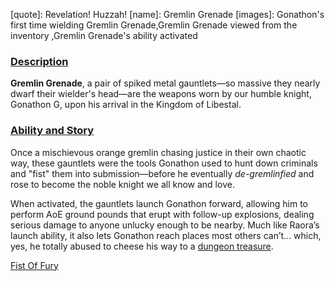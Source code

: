 [chapter]: undefined
[quote]:   Revelation! Huzzah!
[name]:    Gremlin Grenade
[images]:  Gonathon's first time wielding Gremlin Grenade,Gremlin Grenade viewed from the inventory ,Gremlin Grenade's ability activated

### <u>Description</u> 
**Gremlin Grenade**, a pair of spiked metal gauntlets—so massive they nearly dwarf their wielder's head—are the weapons worn by our humble knight, Gonathon G, upon his arrival in the Kingdom of Libestal.

### <u>Ability and Story</u> 
Once a mischievous orange gremlin chasing justice in their own chaotic way, these gauntlets were the tools Gonathon used to hunt down criminals and "fist" them into submission—before he eventually *de-gremlinfied* and rose to become the noble knight we all know and love.

When activated, the gauntlets launch Gonathon forward, allowing him to perform AoE ground pounds that erupt with follow-up explosions, dealing serious damage to anyone unlucky enough to be nearby. Much like Raora’s launch ability, it also lets Gonathon reach places most others can’t… which, yes, he totally abused to cheese his way to a [dungeon treasure](https://www.youtube.com/live/VgMSugOH5DA?feature=shared&t=6730).

[Fist Of Fury](#embed:https://www.youtube.com/live/y9KKa_k2VTU?feature=shared&t=8095)